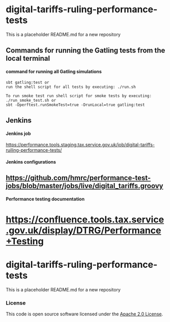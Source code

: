 # digital-tariffs-ruling-performance-tests

This is a placeholder README.md for a new repository

## Commands for running the Gatling tests from the local terminal

#### command for running all Gatling simulations 
```
sbt gatling:test or 
run the shell script for all tests by executing: ./run.sh

To run smoke test run shell script for smoke tests by executing: ./run_smoke_test.sh or 
sbt -Dperftest.runSmokeTest=true -DrunLocal=true gatling:test

```

## Jenkins

#### Jenkins job
https://performance.tools.staging.tax.service.gov.uk/job/digital-tariffs-ruiling-performance-tests/

#### Jenkins configurations
https://github.com/hmrc/performance-test-jobs/blob/master/jobs/live/digital_tariffs.groovy
---

#### Performance testing documentation 
https://confluence.tools.tax.service.gov.uk/display/DTRG/Performance+Testing
=======
# digital-tariffs-ruling-performance-tests

This is a placeholder README.md for a new repository

### License
This code is open source software licensed under the [Apache 2.0 License]("http://www.apache.org/licenses/LICENSE-2.0.html").
